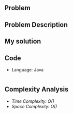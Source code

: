 
## Problem

[]()

## Problem Description


## My solution



## Code

- Language: Java

```java

```

## Complexity Analysis

- _Time Complexity: O()_
- _Space Complexity: O()_
